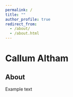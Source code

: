 ```yaml
---
permalink: /
title: ""
author_profile: true
redirect_from: 
  - /about/
  - /about.html
---
```


# Callum Altham

## About
Example text